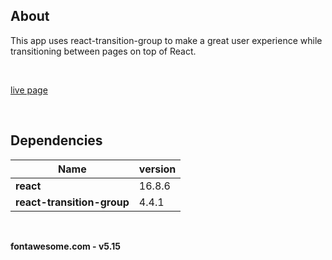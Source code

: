 ## About

This app uses react-transition-group to make a great user experience while transitioning between pages on top of React.

<br/>

[live page](https://festive-williams-ae019b.netlify.app/)

<br/>

## Dependencies

| Name                       | version |
| -------------------------- | ------- |
| **react**                  | 16.8.6  |
| **react-transition-group** | 4.4.1   |

<br/>

**fontawesome.com - v5.15**
